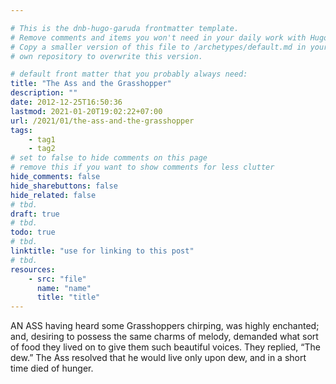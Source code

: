 ```yaml
---

# This is the dnb-hugo-garuda frontmatter template. 
# Remove comments and items you won't need in your daily work with Hugo.
# Copy a smaller version of this file to /archetypes/default.md in your
# own repository to overwrite this version.

# default front matter that you probably always need:
title: "The Ass and the Grasshopper"
description: ""
date: 2012-12-25T16:50:36
lastmod: 2021-01-20T19:02:22+07:00
url: /2021/01/the-ass-and-the-grasshopper
tags:
    - tag1
    - tag2
# set to false to hide comments on this page
# remove this if you want to show comments for less clutter
hide_comments: false
hide_sharebuttons: false
hide_related: false
# tbd.
draft: true
# tbd.
todo: true
# tbd.
linktitle: "use for linking to this post"
# tbd.
resources:
    - src: "file"
      name: "name"
      title: "title"
---
```

AN ASS having heard some Grasshoppers chirping, was highly enchanted; and, desiring to possess the same charms of melody, demanded what sort of food they lived on to give them such beautiful voices. They replied, “The dew.” The Ass resolved that he would live only upon dew, and in a short time died of hunger.
